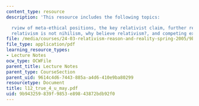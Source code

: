 ```yaml
---
content_type: resource
description: 'This resource includes the following topics:

  rview of meta-ethical positions, the key relativist claim, further relativist claims,
  relativism is not nihilism, why believe relativism?, and competing explanations.'
file: /media/courses/24-03-relativism-reason-and-reality-spring-2005/9b943259839f9853e89843872bdb92f0_l12_true_4_u_may.pdf
file_type: application/pdf
learning_resource_types:
- Lecture Notes
ocw_type: OCWFile
parent_title: Lecture Notes
parent_type: CourseSection
parent_uid: 9614c4d6-7443-885a-a4d6-410e9ba80299
resourcetype: Document
title: l12_true_4_u_may.pdf
uid: 9b943259-839f-9853-e898-43872bdb92f0
---
```

